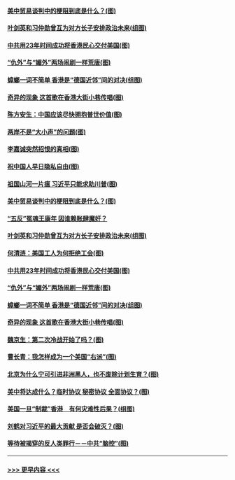 #### [美中贸易谈判中的梗阻到底是什么？(图)](../pages/p4/907791.md?t=09191311) 
#### [叶剑英和习仲勋曾互为对方长子安排政治未来(组图)](../pages/p4/907786.md?t=09191311) 
#### [中共用23年时间成功将香港民心交付美国(图)](../pages/p4/907698.md?t=09191311) 
#### [“仇外”与“媚外”两场闹剧一样荒唐(图)](../pages/p4/907689.md?t=09191311) 
#### [蟑螂一词不简单 香港是“德国近邻”间的对决(组图)](../pages/p4/907618.md?t=09191311) 
#### [奇异的现象 这首歌在香港大街小巷传唱(图)](../pages/p4/907583.md?t=09191311) 
#### [陈方安生：中国应该尽快拥抱普世价值(图)](../pages/p4/907826.md?t=09191311) 
#### [两岸不是“大小声”的问题(图)](../pages/p4/907825.md?t=09191311) 
#### [李嘉诚突然招恨的真相(图)](../pages/p4/907799.md?t=09191311) 
#### [祝中国人早日隐私自由(图)](../pages/p4/907797.md?t=09191311) 
#### [祖国山河一片瘟 习近平只能求助川普(图)](../pages/p4/907796.md?t=09191311) 
#### [美中贸易谈判中的梗阻到底是什么？(图)](../pages/p4/907791.md?t=09191311) 
#### [“五反”冤魂王康年 因谁赖账肆魔奸？](../pages/p4/907787.md?t=09191311) 
#### [叶剑英和习仲勋曾互为对方长子安排政治未来(组图)](../pages/p4/907786.md?t=09191311) 
#### [何清涟：美国工人为何拒绝工会(图)](../pages/p4/907701.md?t=09191311) 
#### [中共用23年时间成功将香港民心交付美国(图)](../pages/p4/907698.md?t=09191311) 
#### [“仇外”与“媚外”两场闹剧一样荒唐(图)](../pages/p4/907689.md?t=09191311) 
#### [蟑螂一词不简单 香港是“德国近邻”间的对决(组图)](../pages/p4/907618.md?t=09191311) 
#### [奇异的现象 这首歌在香港大街小巷传唱(图)](../pages/p4/907583.md?t=09191311) 
#### [魏京生：第二次冷战开始了吗？(图)](../pages/p4/907581.md?t=09191311) 
#### [曹长青：我怎样成为一个美国“右派”(图)](../pages/p4/907580.md?t=09191311) 
#### [北京为什么宁可引进非洲黑人，也不废除计划生育？(图)](../pages/p4/907577.md?t=09191311) 
#### [美中将达成什么？临时协议 秘密协议 全面协议？(图)](../pages/p4/907576.md?t=09191311) 
#### [美国一旦“制裁”香港　有何灾难性后果？(组图)](../pages/p4/907575.md?t=09191311) 
#### [刘鹤对习近平的最大贡献 是否会破灭？(图)](../pages/p4/907509.md?t=09191311) 
#### [等待被揭穿的反人类罪行－－中共“脑控”(图)](../pages/p4/907167.md?t=09191311) 

----
#### [ >>> 更早内容 <<< ](../indexes/p4-earlier.md)

